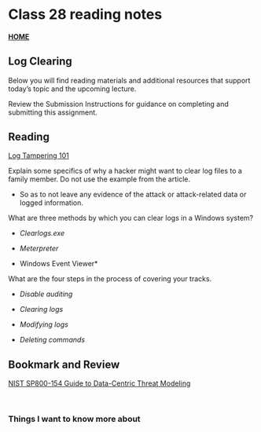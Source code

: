 # Class 28 reading notes

#### [HOME](https://cesarderio.github.io/reading-notes/)

## Log Clearing

Below you will find reading materials and additional resources that support today’s topic and the upcoming lecture.

Review the Submission Instructions for guidance on completing and submitting this assignment.

## Reading

[Log Tampering 101](https://resources.infosecinstitute.com/topic/ethical-hacking-log-tampering-101/)

Explain some specifics of why a hacker might want to clear log files to a family member. Do not use the example from the article.

* So as to not leave any evidence of the attack or attack-related data or logged information.

What are three methods by which you can clear logs in a Windows system?

* *Clearlogs.exe*

* *Meterpreter*

* Windows Event Viewer*

What are the four steps in the process of covering your tracks.

* *Disable auditing*

* *Clearing logs*

* *Modifying logs*

* *Deleting commands*

## Bookmark and Review

[NIST SP800-154 Guide to Data-Centric Threat Modeling](https://csrc.nist.gov/publications/detail/sp/800-154/draft#pubs-abstract-header)

<br>

### Things I want to know more about
